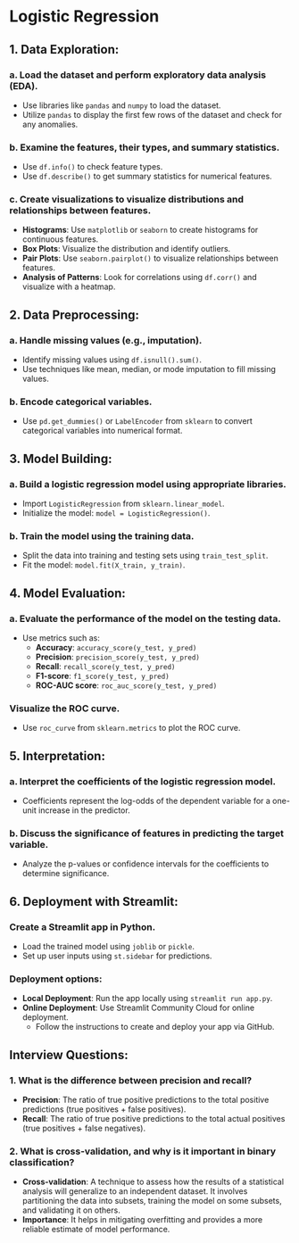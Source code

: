 # Logistic Regression

## 1. Data Exploration:

### a. Load the dataset and perform exploratory data analysis (EDA).
- Use libraries like `pandas` and `numpy` to load the dataset.
- Utilize `pandas` to display the first few rows of the dataset and check for any anomalies.

### b. Examine the features, their types, and summary statistics.
- Use `df.info()` to check feature types.
- Use `df.describe()` to get summary statistics for numerical features.

### c. Create visualizations to visualize distributions and relationships between features.
- **Histograms**: Use `matplotlib` or `seaborn` to create histograms for continuous features.
- **Box Plots**: Visualize the distribution and identify outliers.
- **Pair Plots**: Use `seaborn.pairplot()` to visualize relationships between features.
- **Analysis of Patterns**: Look for correlations using `df.corr()` and visualize with a heatmap.

## 2. Data Preprocessing:

### a. Handle missing values (e.g., imputation).
- Identify missing values using `df.isnull().sum()`.
- Use techniques like mean, median, or mode imputation to fill missing values.

### b. Encode categorical variables.
- Use `pd.get_dummies()` or `LabelEncoder` from `sklearn` to convert categorical variables into numerical format.

## 3. Model Building:

### a. Build a logistic regression model using appropriate libraries.
- Import `LogisticRegression` from `sklearn.linear_model`.
- Initialize the model: `model = LogisticRegression()`.

### b. Train the model using the training data.
- Split the data into training and testing sets using `train_test_split`.
- Fit the model: `model.fit(X_train, y_train)`.

## 4. Model Evaluation:

### a. Evaluate the performance of the model on the testing data.
- Use metrics such as:
  - **Accuracy**: `accuracy_score(y_test, y_pred)`
  - **Precision**: `precision_score(y_test, y_pred)`
  - **Recall**: `recall_score(y_test, y_pred)`
  - **F1-score**: `f1_score(y_test, y_pred)`
  - **ROC-AUC score**: `roc_auc_score(y_test, y_pred)`

### Visualize the ROC curve.
- Use `roc_curve` from `sklearn.metrics` to plot the ROC curve.

## 5. Interpretation:

### a. Interpret the coefficients of the logistic regression model.
- Coefficients represent the log-odds of the dependent variable for a one-unit increase in the predictor.

### b. Discuss the significance of features in predicting the target variable.
- Analyze the p-values or confidence intervals for the coefficients to determine significance.

## 6. Deployment with Streamlit:

### Create a Streamlit app in Python.
- Load the trained model using `joblib` or `pickle`.
- Set up user inputs using `st.sidebar` for predictions.

### Deployment options:
- **Local Deployment**: Run the app locally using `streamlit run app.py`.
- **Online Deployment**: Use Streamlit Community Cloud for online deployment.
  - Follow the instructions to create and deploy your app via GitHub.

## Interview Questions:

### 1. What is the difference between precision and recall?
- **Precision**: The ratio of true positive predictions to the total positive predictions (true positives + false positives).
- **Recall**: The ratio of true positive predictions to the total actual positives (true positives + false negatives).

### 2. What is cross-validation, and why is it important in binary classification?
- **Cross-validation**: A technique to assess how the results of a statistical analysis will generalize to an independent dataset. It involves partitioning the data into subsets, training the model on some subsets, and validating it on others.
- **Importance**: It helps in mitigating overfitting and provides a more reliable estimate of model performance.